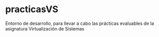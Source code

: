 # practicasVS
Entorno de desarrollo, para llevar a cabo las prácticas evaluables de la asignatura Virtualización de Sistemas
